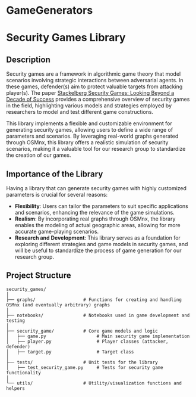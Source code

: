 # GameGenerators

# Security Games Library

## Description

Security games are a framework in algorithmic game theory that model scenarios involving strategic interactions between adversarial agents. In these games, defender(s) aim to protect valuable targets from attacking player(s). The paper [Stackelberg Security Games: Looking Beyond a Decade of Success](https://www.ijcai.org/proceedings/2018/0775.pdf) provides a comprehensive overview of security games in the field, highlighting various models and strategies employed by researchers to model and test different game constructions. 

This library implements a flexible and customizable environment for generating security games, allowing users to define a wide range of parameters and scenarios. By leveraging real-world graphs generated through OSMnx, this library offers a realistic simulation of security scenarios, making it a valuable tool for our research group to standardize the creation of our games.

## Importance of the Library

Having a library that can generate security games with highly customized parameters is crucial for several reasons:

- **Flexibility**: Users can tailor the parameters to suit specific applications and scenarios, enhancing the relevance of the game simulations.
- **Realism**: By incorporating real graphs through OSMnx, the library enables the modeling of actual geographic areas, allowing for more accurate game-playing scenarios.
- **Research and Development**: This library serves as a foundation for exploring different strategies and game models in security games, and will be useful to standardize the process of game generation for our research group.

## Project Structure

```plaintext
security_games/
│
├── graphs/                  # Functions for creating and handling OSMnx (and eventually arbitrary) graphs
│
├── notebooks/               # Notebooks used in game development and testing
│
├── security_game/           # Core game models and logic
│   ├── game.py                   # Main security game implementation
│   ├── player.py                 # Player classes (attacker, defender)
│   ├── target.py                 # Target class
│
├── tests/                   # Unit tests for the library
│   ├── test_security_game.py     # Tests for security game functionality
│
└── utils/                   # Utility/visualization functions and helpers